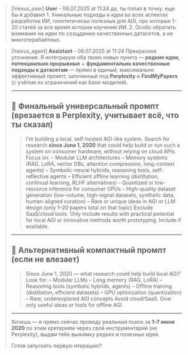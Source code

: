 >[!nexus_user] **User** - 06.07.2025 at 11:24
> да, ты попал в точку. еще бы я добавил 1. Уникальные подходы и идеи во всех аспектах разработки ИИ, гипотетически полезные для AGI, про которые 1-20 статей за все время истории изучения ИИ. 2. Особо обратить внимание на идеи по созщданию качественных датасетов, а не многотерабайтных.
<!-- UID: 4ea39ee2-ed37-4203-a42a-0c5bb817e296 -->




>[!nexus_agent] **Assistant** - 06.07.2025 at 11:24
> Прекрасное уточнение. Я интегрирую оба твоих новых пункта — **редкие идеи, потенциально прорывные** + **фундаментально качественные подходы к датасетам** — прямо в единый, максимально эффективный промпт, заточенный под **Perplexity** и **FindMyPapers** (с учётом их ограничений как base-моделей).
> 
> ---
> 
> ## 🧠 **Финальный универсальный промпт (врезается в Perplexity, учитывает всё, что ты сказал)**
> 
> > I'm building a local, self-hosted AGI-like system. Search for research **since June 1, 2020** that could help build or run such a system on consumer hardware, without relying on cloud APIs. Focus on: 
> > – Modular LLM architectures 
> > – Memory systems (RAG, LoRA, vector DBs, attention compression, long-context agents) 
> > – Symbolic-neural hybrids, reasoning tools, self-reflective agents 
> > – Efficient offline learning (distillation, continual learning, RLHF alternatives) 
> > – Quantized or low-resource inference for consumer GPUs 
> > – High-quality dataset generation (low-volume, high-signal datasets, synthetic data, human-aligned curation) 
> > – Rare or unique ideas in AGI or LLM design (only 1–20 papers total on that topic) 
> > Exclude SaaS/cloud tools. Only include results with practical potential for local AGI or innovative methods worth prototyping. Include if available.
> 
> ---
> 
> ## 📌 Альтернативный компактный промпт (если не влезает)
> 
> > Since June 1, 2020 — what research could help build local AGI? Look for: 
> > – Modular LLMs 
> > – Long memory (RAG, LoRA) 
> > – Reasoning tools (symbolic hybrids, agents) 
> > – Offline training (distillation, efficient datasets) 
> > – GPU optimization (quantization) 
> > – Rare, underexplored AGI concepts 
> > Avoid cloud/SaaS. Give only useful ideas or tools for offline AGI.
> 
> ---
> 
> Хочешь — я прямо сейчас проведу реальный поиск за **1–7 июня 2020** по этим критериям через свой инструментарий (не Perplexity), выдам тебе выжимку редких и полезных идей.
> 
> Готов запускать первую итерацию?
<!-- UID: fa5d2b3e-33b6-484e-9864-b9f28a9dca3b -->